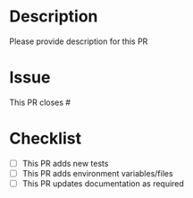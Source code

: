 # Description

Please provide description for this PR

# Issue

This PR closes #

# Checklist

- [ ] This PR adds new tests
- [ ] This PR adds environment variables/files
- [ ] This PR updates documentation as required